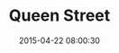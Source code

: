 ---
layout: post
title:  "Queen Street"
number: "113"
date:   2015-04-22 08:00:30
large-image: "https://farm9.staticflickr.com/8814/17041070888_9c7a37c0a9_k.jpg"
---